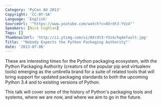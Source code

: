 ```yaml
---
Category: 'PyCon AU 2013'
Copyright: 'CC-BY-SA'
Language: 'English'
SourceUrl: '"https://www.youtube.com/watch?v=8Xrdt3-YVz4"'
Speakers: [Nick Coghlan]
Tags: []
ThumbnailUrl: 'http://i1.ytimg.com/vi/8Xrdt3-YVz4/hqdefault.jpg'
Title: '"Nobody Expects the Python Packaging Authority"'
date: '2013-07-06'
---
```

These are interesting times for the Python packaging ecosystem, with the Python Packaging Authority (creators of the popular pip and virtualenv tools) emerging as the umbrella brand for a suite of related tools that will bring support for updated packaging standards to both the upcoming Python 3.4 and to existing versions of Python.

This talk will cover some of the history of Python's packaging tools and systems, where we are now, and where we aim to go in the future.